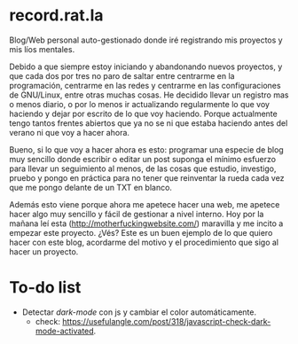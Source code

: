 # record.rat.la

Blog/Web personal auto-gestionado donde iré registrando mis proyectos y mis líos mentales.

Debido a que siempre estoy iniciando y abandonando nuevos proyectos, y que cada dos por tres no paro de saltar entre centrarme en la programación, centrarme en las redes y centrarme en las configuraciones de GNU/Linux, entre otras muchas cosas. He decidido llevar un registro mas o menos diario, o por lo menos ir actualizando regularmente lo que voy haciendo y dejar por escrito de lo que voy haciendo. Porque actualmente tengo tantos frentes abiertos que ya no se ni que estaba haciendo antes del verano ni que voy a hacer ahora.

Bueno, si lo que voy a hacer ahora es esto: programar una especie de blog muy sencillo donde escribir o editar un post suponga el mínimo esfuerzo para llevar un seguimiento al menos, de las cosas que estudio, investigo, pruebo y pongo en práctica para no tener que reinventar la rueda cada vez que me pongo delante de un TXT en blanco.

Además esto viene porque ahora me apetece hacer una web, me apetece hacer algo muy sencillo y fácil de gestionar a nivel interno. Hoy por la mañana leí esta (http://motherfuckingwebsite.com/) maravilla y me incito a empezar este proyecto. ¿Vés? Este es un buen ejemplo de lo que quiero hacer con este blog, acordarme del motivo y el procedimiento que sigo al hacer un proyecto.

# To-do list

- Detectar _dark-mode_ con js y cambiar el color automáticamente.
    - check: https://usefulangle.com/post/318/javascript-check-dark-mode-activated.